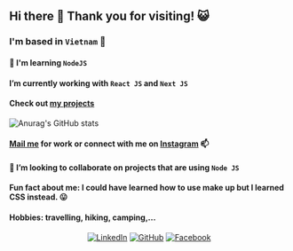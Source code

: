 ## Hi there 👋 Thank you for visiting! :smiley_cat:

### I'm based in `Vietnam` :city_sunset:

#### 🌱 I'm learning `NodeJS`
#### I’m currently working with `React JS` and `Next JS`
#### Check out [my projects](https://github.com/tnngoan?tab=repositories)

![Anurag's GitHub stats](https://github-readme-stats.vercel.app/api?username=tnngoan&count_private=true&theme=react)

#### [Mail me](mailto:ngoan.n.tr@gmail.com) for work or connect with me on [Instagram](https://www.instagram.com/nhu.ngo.an/) 📫
#### 👯 I’m looking to collaborate on projects that are using `Node JS`
 
#### Fun fact about me: I could have learned how to use make up but I learned CSS instead. 😛

#### Hobbies: travelling, hiking, camping,...

<p align="center">
	<a href="https://www.linkedin.com/in/tnngoan/"><img src="https://img.icons8.com/bubbles/50/000000/linkedin.png" alt="LinkedIn"/></a>
	<a href="https://github.com/tnngoan"><img src="https://img.icons8.com/bubbles/50/000000/github.png" alt="GitHub"/></a>
	<a href="https://facebook.com/ngoanntr"><img src="https://img.icons8.com/bubbles/50/000000/facebook.png" alt="Facebook"/></a>
</p>
